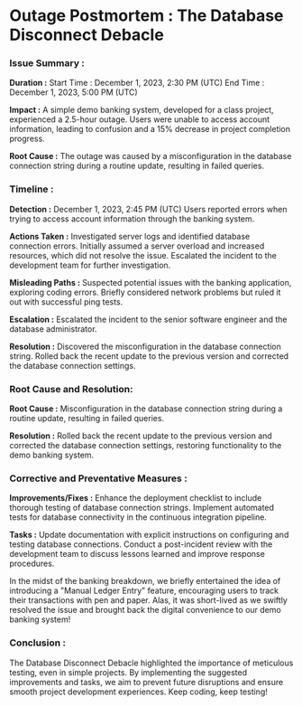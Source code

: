 # Outage Postmortem : The Database Disconnect Debacle

### Issue Summary :

**Duration :**
Start Time : December 1, 2023, 2:30 PM (UTC)
End Time : December 1, 2023, 5:00 PM (UTC)

**Impact :**
A simple demo banking system, developed for a class project, experienced a 2.5-hour outage. Users were unable to access account information, leading to confusion and a 15% decrease in project completion progress.

**Root Cause :**
The outage was caused by a misconfiguration in the database connection string during a routine update, resulting in failed queries.

### Timeline :

**Detection :**
December 1, 2023, 2:45 PM (UTC)
Users reported errors when trying to access account information through the banking system.

**Actions Taken :**
Investigated server logs and identified database connection errors.
Initially assumed a server overload and increased resources, which did not resolve the issue.
Escalated the incident to the development team for further investigation.

**Misleading Paths :**
Suspected potential issues with the banking application, exploring coding errors.
Briefly considered network problems but ruled it out with successful ping tests.

**Escalation :**
Escalated the incident to the senior software engineer and the database administrator.

**Resolution :**
Discovered the misconfiguration in the database connection string.
Rolled back the recent update to the previous version and corrected the database connection settings.

### Root Cause and Resolution:

**Root Cause :**
Misconfiguration in the database connection string during a routine update, resulting in failed queries.

**Resolution :**
Rolled back the recent update to the previous version and corrected the database connection settings, restoring functionality to the demo banking system.

### Corrective and Preventative Measures :

**Improvements/Fixes :**
Enhance the deployment checklist to include thorough testing of database connection strings.
Implement automated tests for database connectivity in the continuous integration pipeline.

**Tasks :**
Update documentation with explicit instructions on configuring and testing database connections.
Conduct a post-incident review with the development team to discuss lessons learned and improve response procedures.


In the midst of the banking breakdown, we briefly entertained the idea of introducing a "Manual Ledger Entry" feature, encouraging users to track their transactions with pen and paper. Alas, it was short-lived as we swiftly resolved the issue and brought back the digital convenience to our demo banking system!

### Conclusion :

The Database Disconnect Debacle highlighted the importance of meticulous testing, even in simple projects. By implementing the suggested improvements and tasks, we aim to prevent future disruptions and ensure smooth project development experiences. Keep coding, keep testing!
